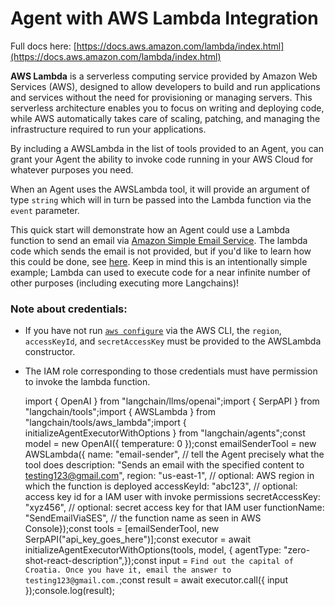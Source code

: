 Agent with AWS Lambda Integration
=================================

Full docs here: [https://docs.aws.amazon.com/lambda/index.html](https://docs.aws.amazon.com/lambda/index.html)

**AWS Lambda** is a serverless computing service provided by Amazon Web Services (AWS), designed to allow developers to build and run applications and services without the need for provisioning or managing servers. This serverless architecture enables you to focus on writing and deploying code, while AWS automatically takes care of scaling, patching, and managing the infrastructure required to run your applications.

By including a AWSLambda in the list of tools provided to an Agent, you can grant your Agent the ability to invoke code running in your AWS Cloud for whatever purposes you need.

When an Agent uses the AWSLambda tool, it will provide an argument of type `string` which will in turn be passed into the Lambda function via the `event` parameter.

This quick start will demonstrate how an Agent could use a Lambda function to send an email via [Amazon Simple Email Service](https://aws.amazon.com/ses/). The lambda code which sends the email is not provided, but if you'd like to learn how this could be done, see [here](https://repost.aws/knowledge-center/lambda-send-email-ses). Keep in mind this is an intentionally simple example; Lambda can used to execute code for a near infinite number of other purposes (including executing more Langchains)!

### Note about credentials:[](#note-about-credentials "Direct link to Note about credentials:")

*   If you have not run [`aws configure`](https://docs.aws.amazon.com/cli/latest/userguide/cli-chap-configure.html) via the AWS CLI, the `region`, `accessKeyId`, and `secretAccessKey` must be provided to the AWSLambda constructor.
*   The IAM role corresponding to those credentials must have permission to invoke the lambda function.

    import { OpenAI } from "langchain/llms/openai";import { SerpAPI } from "langchain/tools";import { AWSLambda } from "langchain/tools/aws_lambda";import { initializeAgentExecutorWithOptions } from "langchain/agents";const model = new OpenAI({ temperature: 0 });const emailSenderTool = new AWSLambda({  name: "email-sender",  // tell the Agent precisely what the tool does  description:    "Sends an email with the specified content to testing123@gmail.com",  region: "us-east-1", // optional: AWS region in which the function is deployed  accessKeyId: "abc123", // optional: access key id for a IAM user with invoke permissions  secretAccessKey: "xyz456", // optional: secret access key for that IAM user  functionName: "SendEmailViaSES", // the function name as seen in AWS Console});const tools = [emailSenderTool, new SerpAPI("api_key_goes_here")];const executor = await initializeAgentExecutorWithOptions(tools, model, {  agentType: "zero-shot-react-description",});const input = `Find out the capital of Croatia. Once you have it, email the answer to testing123@gmail.com.`;const result = await executor.call({ input });console.log(result);